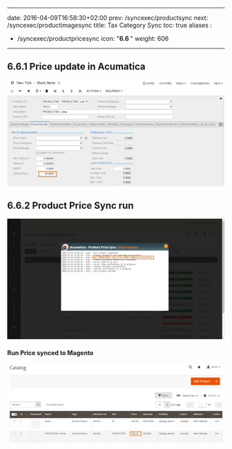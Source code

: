 
---
date: 2016-04-09T16:58:30+02:00
prev: /syncexec/productsync
next: /syncexec/productimagesync
title: Tax Category Sync
toc: true
aliases :
  - /syncexec/productpricesync
icon: "<b>6.6 </b>"
weight: 606
---

## 6.6.1 Price update in Acumatica

![Price update in Acumatica](images/price-update-acumatica.png?classes=shadow)

## 6.6.2 Product Price Sync run

![Product Price Sync run](images/product-price-sync-run.png?classes=shadow)

#### Run Price synced to Magento

![Run Price synced to Magento](images/product-synced-magento.png?classes=shadow)
